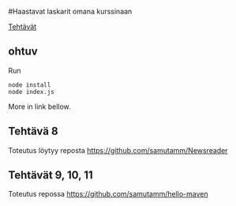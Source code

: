 #Haastavat laskarit omana kurssinaan

[Tehtävät](https://github.com/hy-ohtu/haastava-ohtu/wiki/Haastavaohtu)

## ohtuv

Run
```
node install
node index.js
```

More in link bellow.


## Tehtävä 8
Toteutus löytyy reposta
https://github.com/samutamm/Newsreader

## Tehtävät 9, 10, 11
Toteutus repossa 
https://github.com/samutamm/hello-maven
